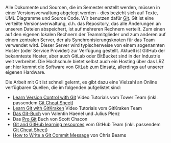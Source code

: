 Alle Dokumente und Sourcen, die im Semester erstellt werden, 
müssen in einer Versionsverwaltung abgelegt werden - dies bezieht sich 
auf Texte, UML Diagramme und Source Code. Wir benutzen dafür 
[Git](https://git-scm.com). Git ist eine verteilte Versionsverwaltung, d.h.
das Repository, das alle Änderungen an unseren Dateien abspeichert, ist 
auf mehreren Rechnern verteilt. Zum einen auf den eigenen lokalen Rechnern der
Teammitglieder und zum anderen auf einem zentralen Server, der als 
Synchronisierungsknoten für das Team verwendet wird. Dieser Server wird
typischerweise von einem sogenannten Hoster (oder Service Provider) zur Verfügung gestellt. 
Aktuell ist GitHub der bekannteste Hoster, aber auch GitLab oder BitBucket sind 
in der Industrie weit verbreitet. Die Hochschule bietet selbst auch ein Hosting über 
das LRZ an: hier kommt die Software von GitLab zum Einsatz, allerdings auf unserer eigenen
Hardware. 

Die Arbeit mit Git ist schnell gelernt, es gibt dazu eine Vielzahl an Online verfügbaren
Quellen, die im folgenden aufgelistet sind:
- [Learn Version Control with Git](https://www.git-tower.com/learn/git/videos/) Video Tutorials vom 
  Tower Team (inkl. passendem [Git Cheat Sheet](https://www.git-tower.com/blog/git-cheat-sheet/))
- [Learn Git with GitKraken](https://www.gitkraken.com/resources/learn-git) Video Tutorials vom GitKraken Team  
- [Das Git-Buch](http://gitbu.ch/index.html) von Valentin Haenel und Julius Plenz
- Das [Pro Git](https://git-scm.com/book/de/v2) Buch von Scott Chacon
- [Git and GitHub learning resources](https://docs.github.com/en/free-pro-team@latest/github/getting-started-with-github/git-and-github-learning-resources) vom GitHub Team 
  (inkl. passendem [Git Cheat Sheet](https://education.github.com/git-cheat-sheet-education.pdf))
- [How to Write a Git Commit Message](https://chris.beams.io/posts/git-commit/) von Chris Beams


